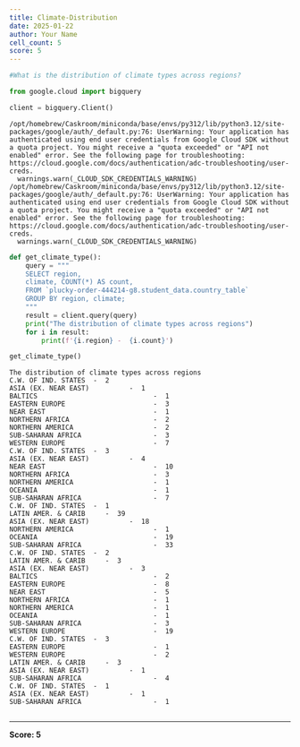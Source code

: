 ```yaml
---
title: Climate-Distribution
date: 2025-01-22
author: Your Name
cell_count: 5
score: 5
---
```


```python
#What is the distribution of climate types across regions?
```


```python
from google.cloud import bigquery
```


```python
client = bigquery.Client()
```

    /opt/homebrew/Caskroom/miniconda/base/envs/py312/lib/python3.12/site-packages/google/auth/_default.py:76: UserWarning: Your application has authenticated using end user credentials from Google Cloud SDK without a quota project. You might receive a "quota exceeded" or "API not enabled" error. See the following page for troubleshooting: https://cloud.google.com/docs/authentication/adc-troubleshooting/user-creds. 
      warnings.warn(_CLOUD_SDK_CREDENTIALS_WARNING)
    /opt/homebrew/Caskroom/miniconda/base/envs/py312/lib/python3.12/site-packages/google/auth/_default.py:76: UserWarning: Your application has authenticated using end user credentials from Google Cloud SDK without a quota project. You might receive a "quota exceeded" or "API not enabled" error. See the following page for troubleshooting: https://cloud.google.com/docs/authentication/adc-troubleshooting/user-creds. 
      warnings.warn(_CLOUD_SDK_CREDENTIALS_WARNING)



```python
def get_climate_type():
    query = """
    SELECT region,
    climate, COUNT(*) AS count,
    FROM `plucky-order-444214-g8.student_data.country_table` 
    GROUP BY region, climate;
    """
    result = client.query(query)
    print("The distribution of climate types across regions")
    for i in result:
        print(f'{i.region} -  {i.count}')

get_climate_type()
```

    The distribution of climate types across regions
    C.W. OF IND. STATES  -  2
    ASIA (EX. NEAR EAST)          -  1
    BALTICS                             -  1
    EASTERN EUROPE                      -  3
    NEAR EAST                           -  1
    NORTHERN AFRICA                     -  2
    NORTHERN AMERICA                    -  2
    SUB-SAHARAN AFRICA                  -  3
    WESTERN EUROPE                      -  7
    C.W. OF IND. STATES  -  3
    ASIA (EX. NEAR EAST)          -  4
    NEAR EAST                           -  10
    NORTHERN AFRICA                     -  3
    NORTHERN AMERICA                    -  1
    OCEANIA                             -  1
    SUB-SAHARAN AFRICA                  -  7
    C.W. OF IND. STATES  -  1
    LATIN AMER. & CARIB     -  39
    ASIA (EX. NEAR EAST)          -  18
    NORTHERN AMERICA                    -  1
    OCEANIA                             -  19
    SUB-SAHARAN AFRICA                  -  33
    C.W. OF IND. STATES  -  2
    LATIN AMER. & CARIB     -  3
    ASIA (EX. NEAR EAST)          -  3
    BALTICS                             -  2
    EASTERN EUROPE                      -  8
    NEAR EAST                           -  5
    NORTHERN AFRICA                     -  1
    NORTHERN AMERICA                    -  1
    OCEANIA                             -  1
    SUB-SAHARAN AFRICA                  -  3
    WESTERN EUROPE                      -  19
    C.W. OF IND. STATES  -  3
    EASTERN EUROPE                      -  1
    WESTERN EUROPE                      -  2
    LATIN AMER. & CARIB     -  3
    ASIA (EX. NEAR EAST)          -  1
    SUB-SAHARAN AFRICA                  -  4
    C.W. OF IND. STATES  -  1
    ASIA (EX. NEAR EAST)          -  1
    SUB-SAHARAN AFRICA                  -  1



```python

```


---
**Score: 5**
